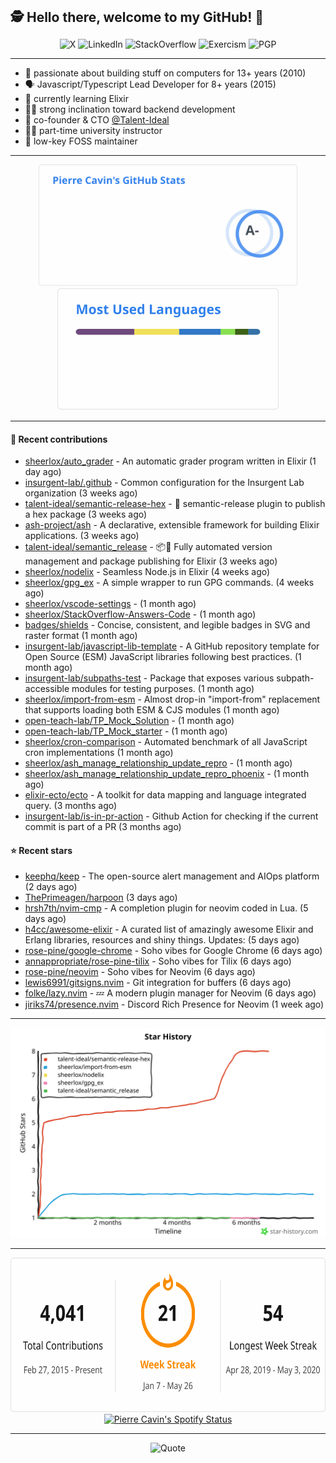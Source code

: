<h2 style="display:inline" align="center">🕵️ Hello there, welcome to my GitHub! 👋</h2>
<br />
<p align="center">
    <a href="https://links.sherlox.io/gh-x" target="_blank" style="text-decoration: none;">
        <img src="https://img.shields.io/badge/-000000?style=flat-square&logo=X" alt="X">
    </a>
    <a href="https://links.sherlox.io/github-linkedin" target="_blank" style="text-decoration: none;">
        <img src="https://img.shields.io/badge/LinkedIn-0077b5?style=flat-square&logo=linkedin" alt="LinkedIn">
    </a>
    <a href="https://links.sherlox.io/github-stackoverflow" target="_blank" style="text-decoration: none;">
        <img src="https://img.shields.io/badge/StackOverflow-9a9c9f?style=flat-square&logo=StackOverflow" alt="StackOverflow">
    </a>
    <a href="https://links.sherlox.io/github-exercism" target="_blank" style="text-decoration: none;">
        <img src="https://img.shields.io/badge/Exercism-7600fe?style=flat-square&logo=Exercism" alt="Exercism">
    </a>
    <a href="https://pgp.mit.edu/pks/lookup?op=get&search=0x48D089FE8FC01A4E7E88EE9611567DFABCB9256E" target="_blank" style="text-decoration: none;">
        <img src="https://img.shields.io/badge/pgp-0x11567DFABCB9256E-313131?style=flat&labelColor=313131&color=313131" alt="PGP">
    </a>
</p>

---

<ul>
    <li>👴 passionate about building stuff on computers for 13+ years (2010)</li>
    <li>🗣 Javascript/Typescript Lead Developer for 8+ years (2015)</li>
    <li>💜 currently learning Elixir</li>
    <li>🧑‍💻 strong inclination toward backend development</li>
    <li>👷 co-founder & CTO <a href="https://github.com/Talent-Ideal">@Talent-Ideal</a></li>
    <li>🧑‍🏫 part-time university instructor</li>
    <li>🫶 low-key FOSS maintainer</li>
</ul>

---

<div align="center">
  <a href="https://github-readme-stats.sherlox.io" style="display: inline-block;">
    <img src="assets/stats.svg" alt="Pierre Cavin's Github stats" height="195px" />
  </a>
  
  <a href="https://github-readme-stats.sherlox.io" style="display: inline-block;">
    <img src="assets/top-langs.svg" alt="Pierre Cavin's Most used languages" height="195px" />
  </a>
</div>

---

#### 🫶 Recent contributions

- [sheerlox/auto_grader](https://github.com/sheerlox/auto_grader) - An automatic grader program written in Elixir (1 day ago)
- [insurgent-lab/.github](https://github.com/insurgent-lab/.github) - Common configuration for the Insurgent Lab organization (3 weeks ago)
- [talent-ideal/semantic-release-hex](https://github.com/talent-ideal/semantic-release-hex) - 🚢 semantic-release plugin to publish a hex package (3 weeks ago)
- [ash-project/ash](https://github.com/ash-project/ash) - A declarative, extensible framework for building Elixir applications. (3 weeks ago)
- [talent-ideal/semantic_release](https://github.com/talent-ideal/semantic_release) - 📦🚀 Fully automated version management and package publishing for Elixir (3 weeks ago)
- [sheerlox/nodelix](https://github.com/sheerlox/nodelix) - Seamless Node.js in Elixir (4 weeks ago)
- [sheerlox/gpg_ex](https://github.com/sheerlox/gpg_ex) - A simple wrapper to run GPG commands. (4 weeks ago)
- [sheerlox/vscode-settings](https://github.com/sheerlox/vscode-settings) -  (1 month ago)
- [sheerlox/StackOverflow-Answers-Code](https://github.com/sheerlox/StackOverflow-Answers-Code) -  (1 month ago)
- [badges/shields](https://github.com/badges/shields) - Concise, consistent, and legible badges in SVG and raster format (1 month ago)
- [insurgent-lab/javascript-lib-template](https://github.com/insurgent-lab/javascript-lib-template) - A GitHub repository template for Open Source (ESM) JavaScript libraries following best practices. (1 month ago)
- [insurgent-lab/subpaths-test](https://github.com/insurgent-lab/subpaths-test) - Package that exposes various subpath-accessible modules for testing purposes. (1 month ago)
- [sheerlox/import-from-esm](https://github.com/sheerlox/import-from-esm) - Almost drop-in &#34;import-from&#34; replacement that supports loading both ESM &amp; CJS modules (1 month ago)
- [open-teach-lab/TP_Mock_Solution](https://github.com/open-teach-lab/TP_Mock_Solution) -  (1 month ago)
- [open-teach-lab/TP_Mock_starter](https://github.com/open-teach-lab/TP_Mock_starter) -  (1 month ago)
- [sheerlox/cron-comparison](https://github.com/sheerlox/cron-comparison) - Automated benchmark of all JavaScript cron implementations (1 month ago)
- [sheerlox/ash_manage_relationship_update_repro](https://github.com/sheerlox/ash_manage_relationship_update_repro) -  (1 month ago)
- [sheerlox/ash_manage_relationship_update_repro_phoenix](https://github.com/sheerlox/ash_manage_relationship_update_repro_phoenix) -  (1 month ago)
- [elixir-ecto/ecto](https://github.com/elixir-ecto/ecto) - A toolkit for data mapping and language integrated query. (3 months ago)
- [insurgent-lab/is-in-pr-action](https://github.com/insurgent-lab/is-in-pr-action) - Github Action for checking if the current commit is part of a PR (3 months ago)

#### ⭐ Recent stars

- [keephq/keep](https://github.com/keephq/keep) - The open-source alert management and AIOps platform (2 days ago)
- [ThePrimeagen/harpoon](https://github.com/ThePrimeagen/harpoon) (3 days ago)
- [hrsh7th/nvim-cmp](https://github.com/hrsh7th/nvim-cmp) - A completion plugin for neovim coded in Lua. (5 days ago)
- [h4cc/awesome-elixir](https://github.com/h4cc/awesome-elixir) - A curated list of amazingly awesome Elixir and Erlang libraries, resources and shiny things. Updates: (5 days ago)
- [rose-pine/google-chrome](https://github.com/rose-pine/google-chrome) - Soho vibes for Google Chrome (6 days ago)
- [annappropriate/rose-pine-tilix](https://github.com/annappropriate/rose-pine-tilix) - Soho vibes for Tilix (6 days ago)
- [rose-pine/neovim](https://github.com/rose-pine/neovim) - Soho vibes for Neovim (6 days ago)
- [lewis6991/gitsigns.nvim](https://github.com/lewis6991/gitsigns.nvim) - Git integration for buffers (6 days ago)
- [folke/lazy.nvim](https://github.com/folke/lazy.nvim) - 💤 A modern plugin manager for Neovim (6 days ago)
- [jiriks74/presence.nvim](https://github.com/jiriks74/presence.nvim) - Discord Rich Presence for Neovim (1 week ago)

---

<p align="center">
    <a href="https://star-history.com/#sheerlox/import-from-esm&sheerlox/nodelix&sheerlox/gpg_ex&talent-ideal/semantic_release&talent-ideal/semantic-release-hex&Timeline" target="_blank" style="text-decoration: none;">
        <img src="assets/star-history.svg" alt="Pierre Cavin's Star History Chart">
    </a>
</p>

---

<div align="center">
  <a href="https://github-readme-streak-stats.herokuapp.com" style="display: inline-block;">
    <img src="assets/streak-stats.svg" alt="Pierre Cavin's GitHub Streak Stats" height="247px" />
  </a>

  <a href="https://links.sherlox.io/github-spotify" style="display: inline-block;">
    <img src="https://spotify-github-profile.vercel.app/api/view?uid=6ridtm5cbc0y9bf5qmtqpoupv&cover_image=true&theme=default&show_offline=false&background_color=121212&interchange=true&bar_color_cover=true" alt="Pierre Cavin's Spotify Status" height="240px" />
  </a>
</div>

---



<p align="center">
    <a href="https://github.com/piyushsuthar/github-readme-quotes" target="_blank" style="text-decoration: none;">
        <img src="https://quotes-github-readme.vercel.app/api?type=horizontal&quote=Inaction%20will%20cause%20a%20man%20to%20sink%20into%20the%20slough%20of%20despond%20and%20vanish%20without%20a%20trace.&author=Farley%20Mowat" alt="Quote">
    </a>
</p>
